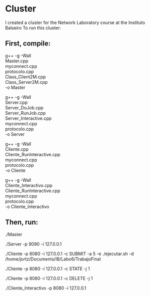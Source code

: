 # Cluster
I created a cluster for the Network Laboratory course at the Instituto Balseiro
To run this cluster:

## First, compile:
g++ -g -Wall \
	Master.cpp \
	myconnect.cpp \
	protocolo.cpp \
	Class_Client2M.cpp \
	Class_Server2M.cpp \
	-o Master

g++ -g -Wall \
	Server.cpp \
	Server_DoJob.cpp \
	Server_RunJob.cpp \
	Server_Interactive.cpp \
	myconnect.cpp \
	protocolo.cpp \
	-o Server
	
g++ -g -Wall \
	Cliente.cpp \
	Cliente_RunInteractive.cpp \
	myconnect.cpp \
	protocolo.cpp \
	-o Cliente

 g++ -g -Wall \
	Cliente_Interactivo.cpp \
	Cliente_RunInteractive.cpp \
	myconnect.cpp \
	protocolo.cpp \
	-o Cliente_Interactivo

## Then, run:
./Master

./Server -p 9090 -i 127.0.0.1

./Cliente -p 8080 -i 127.0.0.1 -c SUBMIT -a 5 -e ./ejecutar.sh -d /home/jortz/Documents/IB/Labo6/TrabajoFinal

./Cliente -p 8080 -i 127.0.0.1 -c STATE -j 1

./Cliente -p 8080 -i 127.0.0.1 -c DELETE -j 1

./Cliente_Interactivo -p 8080 -i 127.0.0.1 

